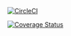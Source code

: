[![CircleCI](https://circleci.com/gh/aliabdolazimi10/cicleciTest/tree/tempBranch.svg?style=svg)](https://app.circleci.com/pipelines/github/aliabdolazimi10/cicleciTest?branch=tempBranch&filter=all)

[![Coverage Status](https://coveralls.io/repos/github/aliabdolazimi10/cicleciTest/badge.svg?branch=tempBranch)](https://coveralls.io/github/aliabdolazimi10/cicleciTest?branch=tempBranch)
